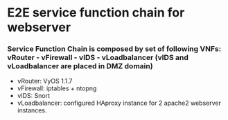 # E2E service function chain for webserver

### Service Function Chain is composed by set of following VNFs: vRouter - vFirewall - vIDS - vLoadbalancer (vIDS and vLoadbalancer are placed in DMZ domain)
- vRouter: VyOS 1.1.7
- vFirewall: iptables + ntopng
- vIDS: Snort 
- vLoadbalancer: configured HAproxy instance for 2 apache2 webserver instances.

